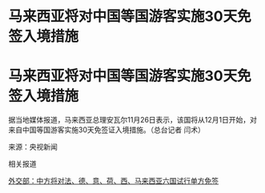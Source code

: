 # 马来西亚将对中国等国游客实施30天免签入境措施

# 马来西亚将对中国等国游客实施30天免签入境措施

据当地媒体报道，马来西亚总理安瓦尔11月26日表示，该国将从12月1日开始，对来自中国等国游客实施30天免签证入境措施。（总台记者 闫术）

来源：央视新闻

相关报道

[外交部：中方将对法、德、意、荷、西、马来西亚六国试行单方免签](https://news.qq.com/rain/a/20231124A05OMQ00)

